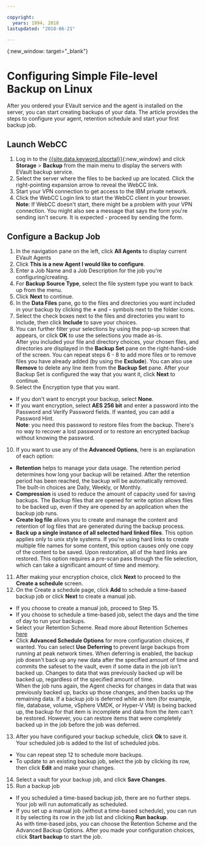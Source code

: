 ```yaml
---

copyright:
  years: 1994, 2018
lastupdated: "2018-06-21"

---
```

{:new_window: target="_blank"}

# Configuring Simple File-level Backup on Linux

After you ordered your EVault service and the agent is installed on the server, you can start creating backups of your data. The article provides the steps to configure your agent, retention schedule and start your first backup job.

## Launch WebCC

1. Log in to the [{{site.data.keyword.slportal}}](https://control.softlayer.com/){:new_window} and click **Storage** > **Backup** from the main menu to display the servers with EVault backup service. 
2. Select the server where the files to be backed up are located. Click the right-pointing expansion arrow to reveal the WebCC link.
3. Start your VPN connection to get access to the IBM private network.
4. Click the WebCC Login link to start the WebCC client in your browser.<br/>
  **Note**: If WebCC doesn't start, there might be a problem with your VPN connection. You might also see a message that says the form you're sending isn't secure. It is expected - proceed by sending the form.
  
## Configure a Backup Job

1. In the navigation pane on the left, click **All Agents** to display current EVault Agents
2. Click **This is a new Agent I would like to configure**.
3. Enter a Job Name and a Job Description for the job you're configuring/creating.
4. For **Backup Source Type**, select the file system type you want to back up from the menu.
5. Click **Next** to continue. 
6. In the **Data Files** pane, go to the files and directories you want included in your backup by clicking the **+** and **-** symbols next to the folder icons.
7. Select the check boxes next to the files and directories you want to include, then click **Include** to save your choices.
8. You can further filter your selections by using the pop-up screen that appears, or click **OK** to use the selections you made as-is. <br /> After you included your file and directory choices, your chosen files, and directories are displayed in the **Backup Set** pane on the right-hand-side of the screen. You can repeat steps 6 - 8 to add more files or to remove files you have already added (by using the **Exclude**). You can also use **Remove** to delete any line item from the **Backup Set** pane. After your Backup Set is configured the way that you want it, click **Next** to continue.
9. Select the Encryption type that you want. 
  - If you don't want to encrypt your backup, select **None**.   
  - If you want encryption, select **AES 256 bit** and enter a password into the Password and Verify Password fields. If wanted, you can add a Password Hint. <br/> **Note**: you need this password to restore files from the backup. There's no way to recover a lost password or to restore an encrypted backup without knowing the password.   
10. If you want to use any of the **Advanced Options**, here is an explanation of each option:
  - **Retention** helps to manage your data usage. The retention period determines how long your backup will be retained. After the retention period has been reached, the backup will be automatically removed. The built-in choices are Daily, Weekly, or Monthly.
  - **Compression** is used to reduce the amount of capacity used for saving backups.
The Backup files that are opened for write option allows files to be backed up, even if they are opened by an application when the backup job runs.
  - **Create log file** allows you to create and manage the content and retention of log files that are generated during the backup process. 
  - **Back up a single instance of all selected hard linked files**. This option applies only to unix style systems. If you're using hard links to create multiple file names for some content, this option causes only one copy of the content to be saved. Upon restoration, all of the hard links are restored. This option requires a pre-scan pass through the file selection, which can take a significant amount of time and memory.
11. After making your encryption choice, click **Next** to proceed to the **Create a schedule** screen.   
12. On the Create a schedule page, click **Add** to schedule a time-based backup job or click **Next** to create a manual job.
  - If you choose to create a manual job, proceed to Step 15.
  - If you choose to schedule a time-based job, select the days and the time of day to run your backups.
  - Select your Retention Scheme. Read more about Retention Schemes [here](evault-backup-faq.html#how-do-the-retention-schemes-work-)
  - Click **Advanced Schedule Options** for more configuration choices, if wanted. You can select **Use Deferring** to prevent large backups from running at peak network times. When deferring is enabled, the backup job doesn't back up any new data after the specified amount of time and commits the safeset to the vault, even if some data in the job isn't backed up. Changes to data that was previously backed up will be backed up, regardless of the specified amount of time. <br/> When the job runs again, the Agent checks for changes in data that was previously backed up, backs up those changes, and then backs up the remaining data.  If a backup job is deferred while an item (for example, file, database, volume, vSphere VMDK, or Hyper-V VM) is being backed up, the backup for that item is incomplete and data from the item can't be restored. However, you can restore items that were completely backed up in the job before the job was deferred.
13. After you have configured your backup schedule, click **Ok** to save it. Your scheduled job is added to the list of scheduled jobs. 
  - You can repeat step 12 to schedule more backups. 
  - To update to an existing backup job, select the job by clicking its row, then click **Edit** and make your changes.
14. Select a vault for your backup job, and click **Save Changes**.
15. Run a backup job
  - If you scheduled a time-based backup job, there are no further steps.  Your job will run automatically as scheduled.
  - If you set up a manual job (without a time-based schedule), you can run it by selecting its row in the job list and clicking **Run backup**. <br/> As with time-based jobs, you can choose the Retention Scheme and the Advanced Backup Options. After you made your configuration choices, click **Start backup** to start the job.
